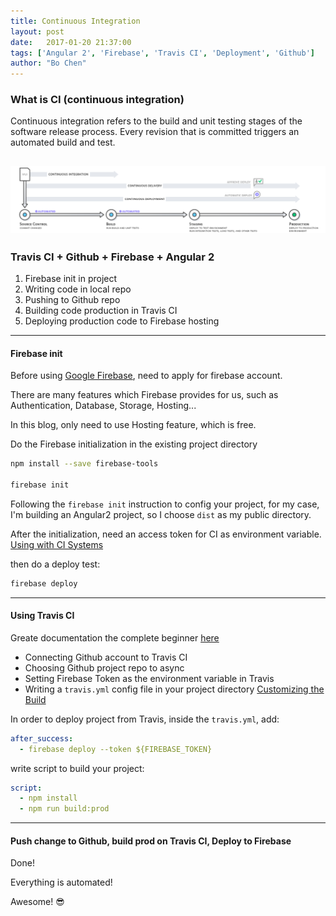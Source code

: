 ```yaml
---
title: Continuous Integration
layout: post
date:   2017-01-20 21:37:00
tags: ['Angular 2', 'Firebase', 'Travis CI', 'Deployment', 'Github']
author: "Bo Chen"
---
```


### What is CI (continuous integration)

Continuous integration refers to the build and unit testing stages of the software release process. 
Every revision that is committed triggers an automated build and test.
<!-- more --> 

![CI](/images/posts/2017/continuous_integration.png)
---

### Travis CI + Github + Firebase + Angular 2

1. Firebase init in project
2. Writing code in local repo
3. Pushing to Github repo
4. Building code production in Travis CI
5. Deploying production code to Firebase hosting

---

#### Firebase init

Before using [Google Firebase](https://firebase.google.com/), need to apply for 
firebase account.

There are many features which Firebase provides for us, such as Authentication, 
Database, Storage, Hosting... 

In this blog, only need to use Hosting feature, which is free.

Do the Firebase initialization in the existing project directory

~~~sh
npm install --save firebase-tools

firebase init
~~~

Following the `firebase init` instruction to config your project, 
for my case, I'm building an Angular2 project, so I choose `dist` as my public 
directory.

After the initialization, need an access token for CI as environment variable.
[Using with CI Systems](https://github.com/firebase/firebase-tools#using-with-ci-systems)

then do a deploy test:

~~~sh
firebase deploy
~~~

---

#### Using Travis CI
Greate documentation the complete beginner [here](https://docs.travis-ci.com/user/for-beginners)

- Connecting Github account to Travis CI
- Choosing Github project repo to async
- Setting Firebase Token as the environment variable in Travis
- Writing a `travis.yml` config file in your project directory 
[Customizing the Build](https://docs.travis-ci.com/user/customizing-the-build/)

In order to deploy project from Travis, inside the `travis.yml`, add:

~~~yml
after_success:
  - firebase deploy --token ${FIREBASE_TOKEN}
~~~

write script to build your project:

~~~yml
script:
  - npm install
  - npm run build:prod
~~~

---

#### Push change to Github, build prod on Travis CI, Deploy to Firebase
Done!

Everything is automated!

Awesome! 😎



